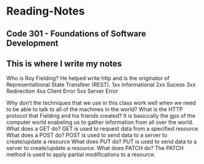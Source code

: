 # **Reading-Notes**

## Code 301 - Foundations of Software Development

## This is where I write my notes

Who is Roy Fielding? He helped write http and is the originator of Representaltional State Transfeer (REST).
1xx Informational
2xx Sucess
3xx Redirection
4xx Client Error
5xx Server Error

Why don’t the techniques that we use in this class work well when we need to be able to talk to all of the machines in the world?
What is the HTTP protocol that Fielding and his friends created?  It is basiccally the gps of the computer world enabeling us to gather information from all over the world.
What does a GET do? GET is used to request data from a specified resource
What does a POST do?  POST is used to send data to a server to create/update a resource
What does PUT do?  PUT is used to send data to a server to create/update a resource.
What does PATCH do?  The PATCH method is used to apply partial modifications to a resource.
